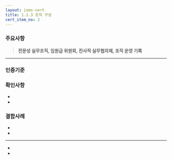 ```yaml
---
layout: isms-cert
title: 1.1.3 조직 구성
cert_item_no: 2
---
```


### 주요사항  
> **전문성 실무조직, 임원급 위원회, 전사적 실무협의체, 조직 운영 기록**

---  

### 인증기준


### 확인사항
- 
- 

### 결함사례
- 
- 

---

- 
- 